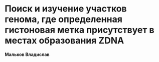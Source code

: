 # Поиск и изучение участков генома, где определенная гистоновая метка присутствует в местах образования ZDNA

**Мальков Владислав**
